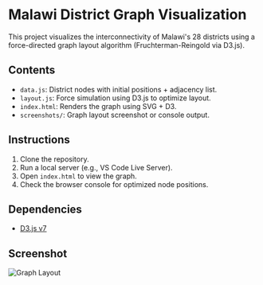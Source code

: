 # Malawi District Graph Visualization

This project visualizes the interconnectivity of Malawi's 28 districts using a force-directed graph layout algorithm (Fruchterman-Reingold via D3.js).

## Contents

- `data.js`: District nodes with initial positions + adjacency list.
- `layout.js`: Force simulation using D3.js to optimize layout.
- `index.html`: Renders the graph using SVG + D3.
- `screenshots/`: Graph layout screenshot or console output.

## Instructions

1. Clone the repository.
2. Run a local server (e.g., VS Code Live Server).
3. Open `index.html` to view the graph.
4. Check the browser console for optimized node positions.

## Dependencies

- [D3.js v7](https://d3js.org)

## Screenshot

![Graph Layout](screenshots/graph.png)
